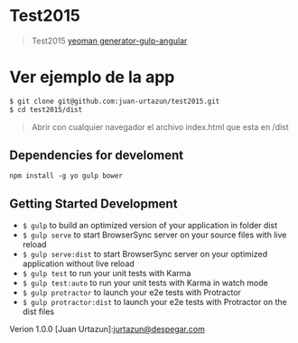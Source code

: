 # Test2015
> Test2015  [yeoman generator-gulp-angular](https://github.com/Swiip/generator-gulp-angular)

# Ver ejemplo de la app
> 
```bash
$ git clone git@github.com:juan-urtazun/test2015.git
$ cd test2015/dist
```
> Abrir con cualquier navegador el archivo index.html que esta en /dist

## Dependencies for develoment
    npm install -g yo gulp bower

## Getting Started Development
- `$ gulp` to build an optimized version of your application in folder dist
- `$ gulp serve` to start BrowserSync server on your source files with live reload
- `$ gulp serve:dist` to start BrowserSync server on your optimized application without live reload
- `$ gulp test` to run your unit tests with Karma
- `$ gulp test:auto` to run your unit tests with Karma in watch mode
- `$ gulp protractor` to launch your e2e tests with Protractor
- `$ gulp protractor:dist` to launch your e2e tests with Protractor on the dist files

Verion 1.0.0
[Juan Urtazun]:jurtazun@despegar.com
